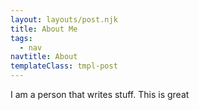 ```yaml
---
layout: layouts/post.njk
title: About Me
tags:
  - nav
navtitle: About
templateClass: tmpl-post
---
```


I am a person that writes stuff. This is great
